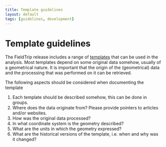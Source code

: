```yaml
---
title: Template guidelines
layout: default
tags: [guidelines, development]
---
```


# Template guidelines

The FieldTrip release includes a range of [templates](/template) that can be used in the analysis. Most templates depend on some original data somehow, usually of a geometrical nature. It is important that the origin of the (geometrical) data and the processing that was performed on it can be retrieved.

The following aspects should be considered when documenting the template
 1.  Each template should be described somehow, this can be done in groups.
 2.  Where does the data originate from? Please provide pointers to articles and/or websites.
 3.  How was the original data processed?
 4.  In what coordinate system is the geometry described?
 5.  What are the units in which the geometry expressed?
 6.  What are the historical versions of the template, i.e. when and why was it changed?

